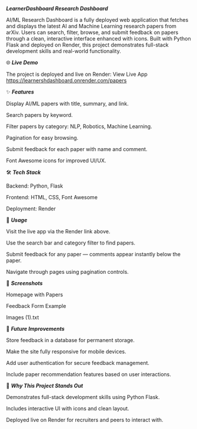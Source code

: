 ***LearnerDashboard Research Dashboard***

AI/ML Research Dashboard is a fully deployed web application that fetches and displays the latest AI and Machine Learning research papers from arXiv. 
Users can search, filter, browse, and submit feedback on papers through a clean, interactive interface enhanced with icons.
Built with Python Flask and deployed on Render, this project demonstrates full-stack development skills and real-world functionality.

🌐 ***Live Demo***

The project is deployed and live on Render: View Live App https://learnershdashboard.onrender.com/papers

✨ ***Features***

Display AI/ML papers with title, summary, and link.

Search papers by keyword.

Filter papers by category: NLP, Robotics, Machine Learning.

Pagination for easy browsing.

Submit feedback for each paper with name and comment.

Font Awesome icons for improved UI/UX.

🛠 ***Tech Stack***

Backend: Python, Flask

Frontend: HTML, CSS, Font Awesome

Deployment: Render

🚀 ***Usage***

Visit the live app via the Render link above.

Use the search bar and category filter to find papers.

Submit feedback for any paper — comments appear instantly below the paper.

Navigate through pages using pagination controls.

📸 ***Screenshots***

Homepage with Papers

Feedback Form Example

Images (1).txt 

🔮 ***Future Improvements***

Store feedback in a database for permanent storage.

Make the site fully responsive for mobile devices.

Add user authentication for secure feedback management.

Include paper recommendation features based on user interactions.

🌟 ***Why This Project Stands Out***

Demonstrates full-stack development skills using Python Flask.

Includes interactive UI with icons and clean layout.

Deployed live on Render for recruiters and peers to interact with.
